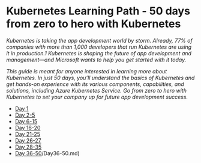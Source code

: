 # Kubernetes Learning Path - 50 days from zero to hero with Kubernetes
*Kubernetes is taking the app development world by storm. Already, 77% of companies with more than 1,000 developers that run Kubernetes are using it in production.1 Kubernetes is shaping the future of app development and management—and Microsoft wants to help you get started with it today.*

*This guide is meant for anyone interested in learning more about Kubernetes. In just 50 days, you’ll understand the basics of Kubernetes and get hands-on experience with its various components, capabilities, and solutions, including Azure Kubernetes Service. Go from zero to hero with Kubernetes to set your company up for future app development success.*

* [Day 1](/Day01/Day01.md)
* [Day 2-5](Day02-05/Day02-05.md)
* [Day 6-15](Day06-15/Day6-15.md)
* [Day 16-20](Day16-20/Day16-20.md)
* [Day 21-25](Day21-25/Day21-25.md)
* [Day 26-27](Day26-27/Day26-27.md)
* [Day 28-35](Day28-35/Day28-35.md)
* [Day 36-50](Day36-50)/Day36-50.md)
